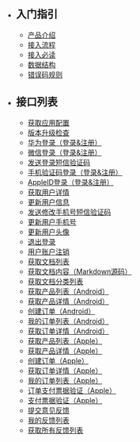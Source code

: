 - ## 入门指引
    - [产品介绍](/{{route}}/{{version}}/overview)
    - [接入流程](/{{route}}/{{version}}/follow)
    - [接入必读](/{{route}}/{{version}}/intro)
    - [数据结构](/{{route}}/{{version}}/struct)
    - [错误码规则](/{{route}}/{{version}}/code)

<!-- - ## 功能介绍
    - [产品列表](/{{route}}/{{version}}/app) -->

- ## 接口列表
    - [获取应用配置](/{{route}}/{{version}}/apis/app_config)
    - [版本升级检查](/{{route}}/{{version}}/apis/app_upgrade)
    - [华为登录（登录&注册）](/{{route}}/{{version}}/apis/login_huawei)
    - [微信登录（登录&注册）](/{{route}}/{{version}}/apis/login_wechat)
    - [发送登录短信验证码](/{{route}}/{{version}}/apis/login_verify_code)
    - [手机验证码登录（登录&注册）](/{{route}}/{{version}}/apis/login_mobile)
    - [AppleID登录（登录&注册）](/{{route}}/{{version}}/apis/login_apple)
    - [获取用户详情](/{{route}}/{{version}}/apis/user_info)
    - [更新用户信息](/{{route}}/{{version}}/apis/user_update_info)
    - [发送修改手机号短信验证码](/{{route}}/{{version}}/apis/user_update_verify_code)
    - [更新用户手机号](/{{route}}/{{version}}/apis/user_update_mobile)
    - [更新用户头像](/{{route}}/{{version}}/apis/user_update_avatar)
    - [退出登录](/{{route}}/{{version}}/apis/logout)
    - [用户账户注销](/{{route}}/{{version}}/apis/user_cancel)
    - [获取文档列表](/{{route}}/{{version}}/apis/article_list)
    - [获取文档内容（Markdown源码）](/{{route}}/{{version}}/apis/article_source)
    - [获取文档分类列表](/{{route}}/{{version}}/apis/article_cate_list)
    - [获取产品列表（Android）](/{{route}}/{{version}}/apis/product_list)
    - [获取产品详情（Android）](/{{route}}/{{version}}/apis/product_info)
    - [创建订单（Android）](/{{route}}/{{version}}/apis/create_order)
    - [我的订单列表（Android）](/{{route}}/{{version}}/apis/order_list)
    - [获取订单详情（Android）](/{{route}}/{{version}}/apis/order_info)
    - [获取产品列表（Apple）](/{{route}}/{{version}}/apis/apple_product_list)
    - [获取产品详情（Apple）](/{{route}}/{{version}}/apis/apple_product_info)
    - [创建订单（Apple）](/{{route}}/{{version}}/apis/create_apple_order)
    - [获取订单详情（Apple）](/{{route}}/{{version}}/apis/apple_order_info)
    - [我的订单列表（Apple）](/{{route}}/{{version}}/apis/apple_order_list)
    - [订单支付票据验证（Apple）](/{{route}}/{{version}}/apis/apple_order_verify)
    - [支付票据验证（Apple）](/{{route}}/{{version}}/apis/apple_notification_verify)
    - [提交意见反馈](/{{route}}/{{version}}/apis/feedback)
    - [我的反馈列表](/{{route}}/{{version}}/apis/my_feedback)
    - [获取所有反馈列表](/{{route}}/{{version}}/apis/feedback_list)
